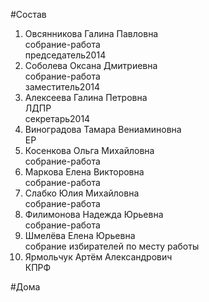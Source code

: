 #Состав  
1. Овсянникова Галина Павловна  
    собрание-работа  
    председатель2014  
2. Соболева Оксана Дмитриевна  
    собрание-работа  
    заместитель2014  
3. Алексеева Галина Петровна  
    ЛДПР  
    секретарь2014  
4. Виноградова Тамара Вениаминовна  
    ЕР  
5. Косенкова Ольга Михайловна  
    собрание-работа  
6. Маркова Елена Викторовна  
    собрание-работа  
7. Слабко Юлия Михайловна  
    собрание-работа  
8. Филимонова Надежда Юрьевна  
    собрание-работа  
9. Шмелёва Елена Юрьевна  
    собрание избирателей по месту работы  
10. Ярмольчук Артём Александрович  
    КПРФ  
  
#Дома  
